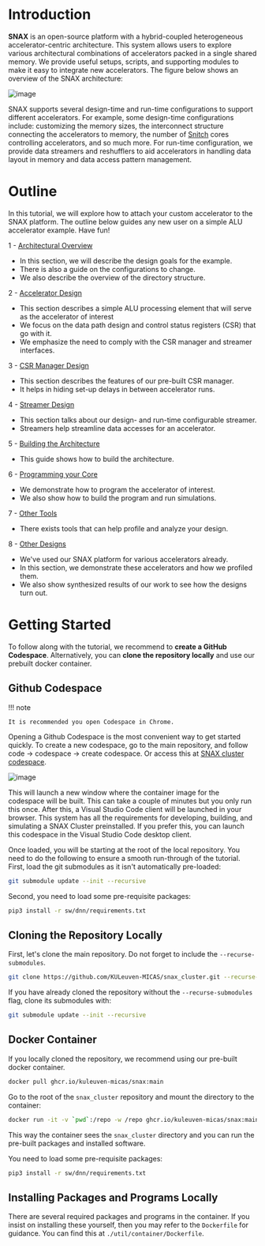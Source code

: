 # Introduction

**SNAX** is an open-source platform with a hybrid-coupled heterogeneous accelerator-centric architecture. This system allows users to explore various architectural combinations of accelerators packed in a single shared memory. We provide useful setups, scripts, and supporting modules to make it easy to integrate new accelerators. The figure below shows an overview of the SNAX architecture:

![image](https://github.com/KULeuven-MICAS/snax_cluster/assets/26665295/2831e951-84ec-4909-a3a1-e3eef816c56e)


SNAX supports several design-time and run-time configurations to support different accelerators. For example, some design-time configurations include: customizing the memory sizes, the interconnect structure connecting the accelerators to memory, the number of [Snitch](https://github.com/pulp-platform/snitch_cluster) cores controlling accelerators, and so much more. For run-time configuration, we provide data streamers and reshufflers to aid accelerators in handling data layout in memory and data access pattern management. 

# Outline

In this tutorial, we will explore how to attach your custom accelerator to the SNAX platform. The outline below guides any new user on a simple ALU accelerator example. Have fun!

1 - [Architectural Overview](./architectural_overview.md)

- In this section, we will describe the design goals for the example.
- There is also a guide on the configurations to change.
- We also describe the overview of the directory structure.

2 - [Accelerator Design](./accelerator_design.md)

- This section describes a simple ALU processing element that will serve as the accelerator of interest
- We focus on the data path design and control status registers (CSR) that go with it.
- We emphasize the need to comply with the CSR manager and streamer interfaces.

3 - [CSR Manager Design](./csrman_design.md)

- This section describes the features of our pre-built CSR manager.
- It helps in hiding set-up delays in between accelerator runs.

4 - [Streamer Design](./streamer_design.md)

- This section talks about our design- and run-time configurable streamer.
- Streamers help streamline data accesses for an accelerator.

5 - [Building the Architecture](./build_system.md)

- This guide shows how to build the architecture.

6 - [Programming your Core](./programming.md)

- We demonstrate how to program the accelerator of interest.
- We also show how to build the program and run simulations.

7 - [Other Tools](./other_tools.md)

- There exists tools that can help profile and analyze your design.

8 - [Other Designs](./more_designs.md)

- We've used our SNAX platform for various accelerators already.
- In this section, we demonstrate these accelerators and how we profiled them.
- We also show synthesized results of our work to see how the designs turn out.

# Getting Started

To follow along with the tutorial, we recommend to **create a GitHub Codespace**. Alternatively, you can **clone the repository locally** and use our prebuilt docker container.

## Github Codespace

!!! note

    It is recommended you open Codespace in Chrome.

Opening a Github Codespace is the most convenient way to get started quickly. To create a new codespace, go to the main repository, and follow code -> codespace -> create codespace. Or access this at [SNAX cluster codespace](https://codespaces.new/KULeuven-MICAS/snitch_cluster).

![image](https://github.com/KULeuven-MICAS/snax_cluster/assets/26665295/2831e951-84ec-4909-a3a1-e3eef816c56e)

This will launch a new window where the container image for the codespace will be built. This can take a couple of minutes but you only run this once. After this, a Visual Studio Code client will be launched in your browser. This system has all the requirements for developing, building, and simulating a SNAX Cluster preinstalled. If you prefer this, you can launch this codespace in the Visual Studio Code desktop client.

Once loaded, you will be starting at the root of the local repository. You need to do the following to ensure a smooth run-through of the tutorial. First, load the git submodules as it isn't automatically pre-loaded:

```bash
git submodule update --init --recursive
```

Second, you need to load some pre-requisite packages:

```bash
pip3 install -r sw/dnn/requirements.txt
```

## Cloning the Repository Locally

First, let's clone the main repository. Do not forget to include the `--recurse-submodules`.

```bash
git clone https://github.com/KULeuven-MICAS/snax_cluster.git --recurse-submodules
```

If you have already cloned the repository without the `--recurse-submodules` flag, clone its submodules with:

```bash
git submodule update --init --recursive
```

## Docker Container

If you locally cloned the repository, we recommend using our pre-built docker container.

```bash
docker pull ghcr.io/kuleuven-micas/snax:main
```

Go to the root of the `snax_cluster` repository and mount the directory to the container:

```bash
docker run -it -v `pwd`:/repo -w /repo ghcr.io/kuleuven-micas/snax:main
```

This way the container sees the `snax_cluster` directory and you can run the pre-built packages and installed software.

You need to load some pre-requisite packages:

```bash
pip3 install -r sw/dnn/requirements.txt
```

## Installing Packages and Programs Locally

There are several required packages and programs in the container. If you insist on installing these yourself, then you may refer to the `Dockerfile` for guidance. You can find this at `./util/container/Dockerfile`.
